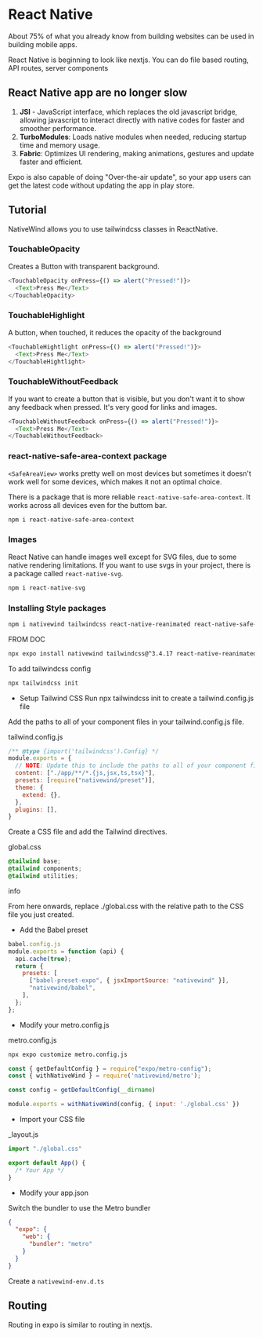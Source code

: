 # React Native

About 75% of what you already know from building websites can be used in building mobile apps.

React Native is beginning to look like nextjs. You can do file based routing, API routes, server components

## React Native app are no longer slow

1. **JSI** - JavaScript interface, which replaces the old javascript bridge, allowing javascript to interact directly with native codes for faster and smoother performance.
2. **TurboModules**: Loads native modules when needed, reducing startup time and memory usage.
3. **Fabric**: Optimizes UI rendering, making animations, gestures and update faster and efficient.

Expo is also capable of doing "Over-the-air update", so your app users can get the latest code without updating the app in play store.

## Tutorial

NativeWind allows you to use tailwindcss classes in ReactNative.

### TouchableOpacity

Creates a Button with transparent background.

```js
<TouchableOpacity onPress={() => alert("Pressed!")}>
  <Text>Press Me</Text>
</TouchableOpacity>
```

### TouchableHighlight

A button, when touched, it reduces the opacity of the background

```js
<TouchableHightlight onPress={() => alert("Pressed!")}>
  <Text>Press Me</Text>
</TouchableHightlight>
```

### TouchableWithoutFeedback

If you want to create a button that is visible, but you don't want it to show any feedback when pressed. It's very good for links and images.

```js
<TouchableWithoutFeedback onPress={() => alert("Pressed!")}>
  <Text>Press Me</Text>
</TouchableWithoutFeedback>
```

### react-native-safe-area-context package

`<SafeAreaView>` works pretty well on most devices but sometimes it doesn't work well for some devices, which makes it not an optimal choice.

There is a package that is more reliable `react-native-safe-area-context`. It works across all devices even for the buttom bar.

```sh
npm i react-native-safe-area-context
```

### Images

React Native can handle images well except for SVG files, due to some native rendering limitations. If you want to use svgs in your project, there is a package called `react-native-svg`.

```js
npm i react-native-svg
```

### Installing Style packages

```sh
npm i nativewind tailwindcss react-native-reanimated react-native-safe-area-context
```

FROM DOC

```sh
npx expo install nativewind tailwindcss@^3.4.17 react-native-reanimated@3.16.2 react-native-safe-area-context
```

To add tailwindcss config

```sh
npx tailwindcss init
```

- Setup Tailwind CSS
Run npx tailwindcss init to create a tailwind.config.js file

Add the paths to all of your component files in your tailwind.config.js file.

tailwind.config.js

```js
/** @type {import('tailwindcss').Config} */
module.exports = {
  // NOTE: Update this to include the paths to all of your component files.
  content: ["./app/**/*.{js,jsx,ts,tsx}"],
  presets: [require("nativewind/preset")],
  theme: {
    extend: {},
  },
  plugins: [],
}
```

Create a CSS file and add the Tailwind directives.

global.css

```css
@tailwind base;
@tailwind components;
@tailwind utilities;
```

info

From here onwards, replace ./global.css with the relative path to the CSS file you just created.

- Add the Babel preset

```js
babel.config.js
module.exports = function (api) {
  api.cache(true);
  return {
    presets: [
      ["babel-preset-expo", { jsxImportSource: "nativewind" }],
      "nativewind/babel",
    ],
  };
};
```

- Modify your metro.config.js

metro.config.js

```sh
npx expo customize metro.config.js
```

```js
const { getDefaultConfig } = require("expo/metro-config");
const { withNativeWind } = require('nativewind/metro');

const config = getDefaultConfig(__dirname)

module.exports = withNativeWind(config, { input: './global.css' })
```

- Import your CSS file

_layout.js

```js
import "./global.css"

export default App() {
  /* Your App */
}
```

- Modify your app.json

Switch the bundler to use the Metro bundler

```json
{
  "expo": {
    "web": {
      "bundler": "metro"
    }
  }
}
```

Create a `nativewind-env.d.ts`

## Routing

Routing in expo is similar to routing in nextjs.